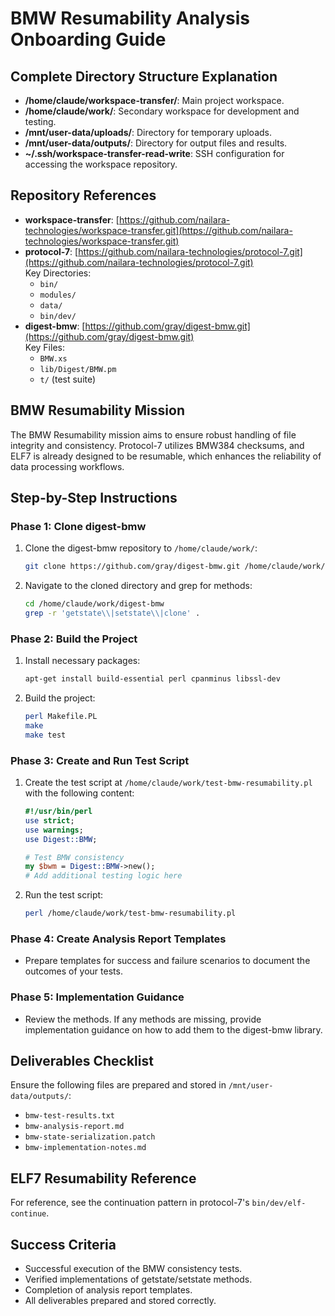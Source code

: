 # BMW Resumability Analysis Onboarding Guide

## Complete Directory Structure Explanation
- **/home/claude/workspace-transfer/**: Main project workspace.
- **/home/claude/work/**: Secondary workspace for development and testing.
- **/mnt/user-data/uploads/**: Directory for temporary uploads.
- **/mnt/user-data/outputs/**: Directory for output files and results.
- **~/.ssh/workspace-transfer-read-write**: SSH configuration for accessing the workspace repository.

## Repository References
- **workspace-transfer**: [https://github.com/nailara-technologies/workspace-transfer.git](https://github.com/nailara-technologies/workspace-transfer.git)
- **protocol-7**: [https://github.com/nailara-technologies/protocol-7.git](https://github.com/nailara-technologies/protocol-7.git)  
  Key Directories:  
  - `bin/`  
  - `modules/`  
  - `data/`  
  - `bin/dev/`  
- **digest-bmw**: [https://github.com/gray/digest-bmw.git](https://github.com/gray/digest-bmw.git)  
  Key Files:  
  - `BMW.xs`  
  - `lib/Digest/BMW.pm`  
  - `t/` (test suite)

## BMW Resumability Mission
The BMW Resumability mission aims to ensure robust handling of file integrity and consistency. Protocol-7 utilizes BMW384 checksums, and ELF7 is already designed to be resumable, which enhances the reliability of data processing workflows.

## Step-by-Step Instructions
### Phase 1: Clone digest-bmw
1. Clone the digest-bmw repository to `/home/claude/work/`:
   ```bash
   git clone https://github.com/gray/digest-bmw.git /home/claude/work/digest-bmw
   ```
2. Navigate to the cloned directory and grep for methods:
   ```bash
   cd /home/claude/work/digest-bmw
   grep -r 'getstate\\|setstate\\|clone' .
   ```

### Phase 2: Build the Project
1. Install necessary packages:
   ```bash
   apt-get install build-essential perl cpanminus libssl-dev
   ```
2. Build the project:
   ```bash
   perl Makefile.PL
   make
   make test
   ```

### Phase 3: Create and Run Test Script
1. Create the test script at `/home/claude/work/test-bmw-resumability.pl` with the following content:
   ```perl
   #!/usr/bin/perl
   use strict;
   use warnings;
   use Digest::BMW;
   
   # Test BMW consistency
   my $bwm = Digest::BMW->new();
   # Add additional testing logic here
   ```
2. Run the test script:
   ```bash
   perl /home/claude/work/test-bmw-resumability.pl
   ```

### Phase 4: Create Analysis Report Templates
- Prepare templates for success and failure scenarios to document the outcomes of your tests.

### Phase 5: Implementation Guidance
- Review the methods. If any methods are missing, provide implementation guidance on how to add them to the digest-bmw library.

## Deliverables Checklist
Ensure the following files are prepared and stored in `/mnt/user-data/outputs/`:
- `bmw-test-results.txt`
- `bmw-analysis-report.md`
- `bmw-state-serialization.patch`
- `bmw-implementation-notes.md`

## ELF7 Resumability Reference
For reference, see the continuation pattern in protocol-7's `bin/dev/elf-continue`.

## Success Criteria
- Successful execution of the BMW consistency tests.
- Verified implementations of getstate/setstate methods.
- Completion of analysis report templates.
- All deliverables prepared and stored correctly.